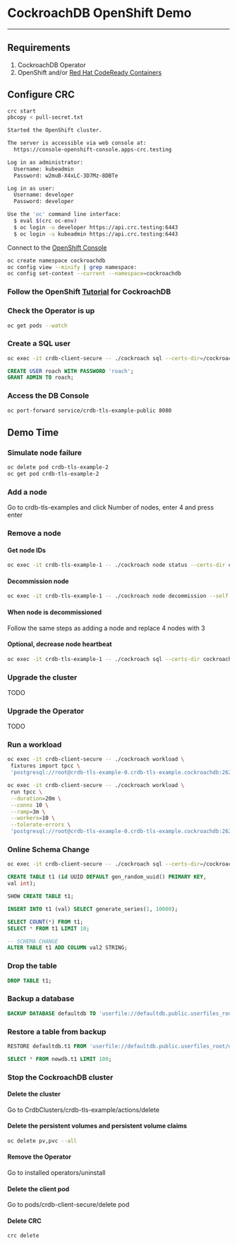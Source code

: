 # CockroachDB OpenShift Demo

---

## Requirements

1. CockroachDB Operator
2. OpenShift and/or [Red Hat CodeReady Containers](https://developers.redhat.com/products/codeready-containers/overview)

## Configure CRC

```bash
crc start
pbcopy < pull-secret.txt
```

```bash
Started the OpenShift cluster.

The server is accessible via web console at:
  https://console-openshift-console.apps-crc.testing

Log in as administrator:
  Username: kubeadmin
  Password: w2muB-X4xLC-3D7Mz-8DBTe

Log in as user:
  Username: developer
  Password: developer

Use the 'oc' command line interface:
  $ eval $(crc oc-env)
  $ oc login -u developer https://api.crc.testing:6443
  $ oc login -u kubeadmin https://api.crc.testing:6443
```

Connect to the [OpenShift Console](https://oauth-openshift.apps-crc.testing/)

```bash
oc create namespace cockroachdb
oc config view --minify | grep namespace:
oc config set-context --current --namespace=cockroachdb
```

### Follow the OpenShift [Tutorial](https://www.cockroachlabs.com/docs/v21.1/deploy-cockroachdb-with-kubernetes-openshift.html) for CockroachDB

### Check the Operator is up

```bash
oc get pods --watch
```

### Create a SQL user

```bash
oc exec -it crdb-client-secure -- ./cockroach sql --certs-dir=/cockroach/cockroach-certs/ --host=crdb-tls-example-public
```

```sql
CREATE USER roach WITH PASSWORD 'roach';
GRANT ADMIN TO roach;
```

### Access the DB Console

```bash
oc port-forward service/crdb-tls-example-public 8080
```

## Demo Time

### Simulate node failure

```bash
oc delete pod crdb-tls-example-2
oc get pod crdb-tls-example-2
```

### Add a node

Go to crdb-tls-examples and click Number of nodes, enter 4 and press enter

### Remove a node

#### Get node IDs

```bash
oc exec -it crdb-tls-example-1 -- ./cockroach node status --certs-dir cockroach-certs
```

#### Decommission node

```bash
oc exec -it crdb-tls-example-1 -- ./cockroach node decommission --self --certs-dir cockroach-certs --host=crdb-tls-example-3.crdb-tls-example.cockroachdb:26258
```

#### When node is decommissioned

Follow the same steps as adding a node and replace 4 nodes with 3

#### Optional, decrease node heartbeat

```bash
oc exec -it crdb-tls-example-1 -- ./cockroach sql --certs-dir cockroach-certs --execute="SET CLUSTER SETTING server.time_until_store_dead = '1m15s';"
```

### Upgrade the cluster

TODO

### Upgrade the Operator

TODO

### Run a workload

```bash
oc exec -it crdb-client-secure -- ./cockroach workload \
 fixtures import tpcc \
 'postgresql://root@crdb-tls-example-0.crdb-tls-example.cockroachdb:26257?sslcert=%2Fcockroach%2Fcockroach-certs%2Fclient.root.crt&sslkey=%2Fcockroach%2Fcockroach-certs%2Fclient.root.key&sslmode=verify-full&sslrootcert=%2Fcockroach%2Fcockroach-certs%2Fca.crt'
```

```bash
oc exec -it crdb-client-secure -- ./cockroach workload \
 run tpcc \
 --duration=20m \
 --conns 10 \
 --ramp=3m \
 --workers=10 \
 --tolerate-errors \
 'postgresql://root@crdb-tls-example-0.crdb-tls-example.cockroachdb:26257?sslcert=%2Fcockroach%2Fcockroach-certs%2Fclient.root.crt&sslkey=%2Fcockroach%2Fcockroach-certs%2Fclient.root.key&sslmode=verify-full&sslrootcert=%2Fcockroach%2Fcockroach-certs%2Fca.crt'
 ```

### Online Schema Change

```bash
oc exec -it crdb-client-secure -- ./cockroach sql --certs-dir=/cockroach/cockroach-certs/ --host=crdb-tls-example-public
```

```sql
CREATE TABLE t1 (id UUID DEFAULT gen_random_uuid() PRIMARY KEY,
val int);

SHOW CREATE TABLE t1;

INSERT INTO t1 (val) SELECT generate_series(1, 10000);

SELECT COUNT(*) FROM t1;
SELECT * FROM t1 LIMIT 10;

-- SCHEMA CHANGE
ALTER TABLE t1 ADD COLUMN val2 STRING;

```

### Drop the table

```sql
DROP TABLE t1;
```

### Backup a database

```sql
BACKUP DATABASE defaultdb TO 'userfile://defaultdb.public.userfiles_root/database-defaultdb' AS OF SYSTEM TIME '-1m';
```

### Restore a table from backup

```sql
RESTORE defaultdb.t1 FROM 'userfile://defaultdb.public.userfiles_root/database-defaultdb';

SELECT * FROM newdb.t1 LIMIT 100;
```

### Stop the CockroachDB cluster

#### Delete the cluster

Go to CrdbClusters/crdb-tls-example/actions/delete

#### Delete the persistent volumes and persistent volume claims

```bash
oc delete pv,pvc --all
```

#### Remove the Operator

Go to installed operators/uninstall

#### Delete the client pod

Go to pods/crdb-client-secure/delete pod

#### Delete CRC

```bash
crc delete
```
